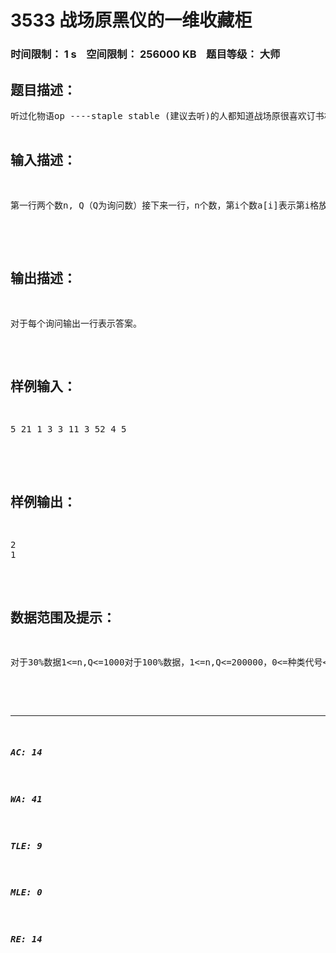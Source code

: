 # 3533 战场原黑仪的一维收藏柜   
### 时间限制： 1 s&nbsp;&nbsp;&nbsp;&nbsp;空间限制： 256000 KB&nbsp;&nbsp;&nbsp;&nbsp;题目等级： 大师  
## 题目描述：  

<pre>
听过化物语op ----staple stable (建议去听)的人都知道战场原很喜欢订书机。事实上她喜欢所有金属物品。于是显然她们家有个收藏柜，是一维的。有一天她邀你去她家参观。当你刚进了她家门她突然把门锁上，从里面打不开，说你如果不能帮她统计出正确的数值就要和她在一起或者被温柔的订书机XXX了。这时候你想打电话给妈妈回家。发现手机被她的吸铁石吸走了。她的收藏柜每格都放置了某种刀具（0<=种类代号<=10^9，不同格放置的种类可能相同），共n格。设W(x,y)表示x~y格中所有刀具所属种类形成的集合。她会发出若干条(x,y,z)的询问（1<=x<=y<z<=n），你需要输出一个数值表示|W(x,y)∩W(y+1,z)| ，即同时出现在第x~y和第y+1~z格中的刀具种数。  

</pre>
  
  
## 输入描述：  

<pre>
第一行两个数n, Q（Q为询问数）接下来一行，n个数，第i个数a[i]表示第i格放置的刀具种类。接下来Q行，每行三个数x,y,z，表示一组询问  

</pre>
  
  
## 输出描述：  

<pre>
对于每个询问输出一行表示答案。
</pre>
  
  
## 样例输入：  

<pre>
5 21 1 3 3 11 3 52 4 5  

</pre>
  
  
## 样例输出：  

<pre>
2  
1
</pre>
  
  
## 数据范围及提示：  

<pre>
对于30%数据1<=n,Q<=1000对于100%数据，1<=n,Q<=200000，0<=种类代号<=10^9，输入都是整数  

</pre>
  
  
***  

##### AC: 14  
##### WA: 41  
##### TLE: 9  
##### MLE: 0  
##### RE: 14  
